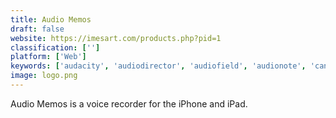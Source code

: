 ```yaml
---
title: Audio Memos
draft: false 
website: https://imesart.com/products.php?pid=1
classification: ['']
platform: ['Web']
keywords: ['audacity', 'audiodirector', 'audiofield', 'audionote', 'canomapp', 'clyp', 'dictaphone', 'disguised_voice_recorder', 'django_automatic_call_recorder', 'dropvox', 'instant_audio_recorder', 'moo0_voice_recorder', 'quick_record', 'recordpad', 'recordium', 'sound_recorder', 'vr', 'voice_recorder', 'voice_recorder_hd', 'i-sound_wma_mp3_recorder_pro', 'italk']
image: logo.png
---
```

Audio Memos is a voice recorder for the iPhone and iPad.
